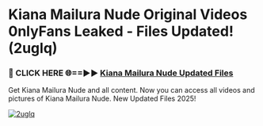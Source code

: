 # Kiana Mailura Nude Original Videos 0nlyFans Leaked - Files Updated! (2uglq)

<h3>🔴 CLICK HERE 🌐==►► <a href="https://tinyurl.com/y5r63du9" rel="nofollow">Kiana Mailura Nude Updated Files</a></h3>

Get Kiana Mailura Nude and all content. Now you can access all videos and pictures of Kiana Mailura Nude. New Updated Files 2025!

[![2uglq](https://i.imgur.com/UVo9nyh.gif)](https://tinyurl.com/y5r63du9)